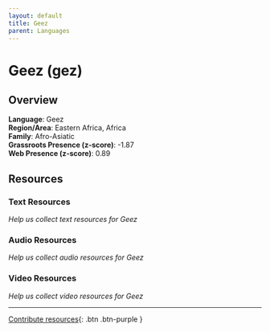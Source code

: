 ```yaml
---
layout: default
title: Geez
parent: Languages
---
```


# Geez (gez)

## Overview

**Language**: Geez  
**Region/Area**: Eastern Africa, Africa  
**Family**: Afro-Asiatic  
**Grassroots Presence (z-score)**: -1.87  
**Web Presence (z-score)**: 0.89  

## Resources

### Text Resources
*Help us collect text resources for Geez*

### Audio Resources
*Help us collect audio resources for Geez*

### Video Resources
*Help us collect video resources for Geez*

---

[Contribute resources](https://forms.office.com/e/1SfLJx3u1r){: .btn .btn-purple }
